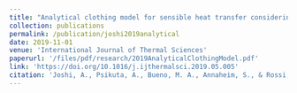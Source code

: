 ```yaml
---
title: "Analytical clothing model for sensible heat transfer considering spatial heterogeneity"
collection: publications
permalink: /publication/joshi2019analytical
date: 2019-11-01
venue: 'International Journal of Thermal Sciences'
paperurl: '/files/pdf/research/2019AnalyticalClothingModel.pdf'
link: 'https://doi.org/10.1016/j.ijthermalsci.2019.05.005'
citation: 'Joshi, A., Psikuta, A., Bueno, M. A., Annaheim, S., & Rossi, R. M. (2019). Analytical clothing model for sensible heat transfer considering spatial heterogeneity. International Journal of Thermal Sciences, 145, 105949.'
---
```

